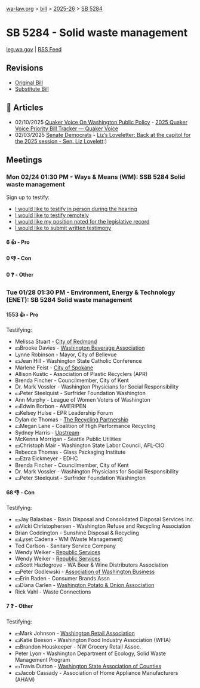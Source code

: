 [wa-law.org](/) > [bill](/bill/) > [2025-26](/bill/2025-26/) > [SB 5284](/bill/2025-26/sb/5284/)

# SB 5284 - Solid waste management
[leg.wa.gov](https://app.leg.wa.gov/billsummary?BillNumber=5284&Year=2025&Initiative=false) | [RSS Feed](./rss.xml)

## Revisions
* [Original Bill](1/)
* [Substitute Bill](S/)

## 📰 Articles
* 02/10/2025 [Quaker Voice On Washington Public Policy](/org/quaker_voice_on_washington_public_policy/) - [2025 Quaker Voice Priority Bill Tracker — Quaker Voice](https://www.quakervoicewa.org/2025-quaker-voice-priority-bills/#:~:text=SB%205284)
* 02/03/2025 [Senate Democrats](/org/senate_democrats/) - [Liz’s Loveletter: Back at the capitol for the 2025 session - Sen. Liz Lovelett](https://senatedemocrats.wa.gov/lovelett/2025/02/03/lizs-loveletter-back-at-the-capitol-for-the-2025-session/#:~:text=SB%205284):)

## Meetings
### Mon 02/24 01:30 PM - Ways & Means (WM): SSB 5284 Solid waste management
Sign up to testify:
* [I would like to testify in person during the hearing](https://app.leg.wa.gov/csi/Testifier/Add?chamber=House&mId=32887&aId=164877&caId=26121&tId=1)
* [I would like to testify remotely](https://app.leg.wa.gov/csi/Testifier/Add?chamber=House&mId=32887&aId=164877&caId=26121&tId=2)
* [I would like my position noted for the legislative record](https://app.leg.wa.gov/csi/Testifier/Add?chamber=House&mId=32887&aId=164877&caId=26121&tId=3)
* [I would like to submit written testimony](https://app.leg.wa.gov/csi/Testifier/Add?chamber=House&mId=32887&aId=164877&caId=26121&tId=4)

#### 6 👍 - Pro

#### 0 👎 - Con

#### 0 ❓ - Other

### Tue 01/28 01:30 PM - Environment, Energy & Technology (ENET): SB 5284 Solid waste management
#### 1553 👍 - Pro
Testifying:
* Melissa Stuart - [City of Redmond](/org/city_of_redmond/)
* 💵Brooke Davies - [Washington Beverage Association](/org/washington_beverage_association/)
* Lynne Robinson - Mayor, City of Bellevue
* 💵Jean Hill - Washington State Catholic Conference
* Marlene Feist - [City of Spokane](/org/city_of_spokane/)
* Allison Kustic - Association of Plastic Recyclers (APR)
* Brenda Fincher - Councilmember, City of Kent
* Dr. Mark Vossler - Washington Physicians for Social Responsibility
* 💵Peter Steelquist - Surfrider Foundation Washington
* Ann Murphy - League of Women Voters of Washington
* 💵Edwin Borbon - AMERIPEN
* 💵Kelsey Hulse - EPR Leadership Forum
* Dylan de Thomas - [The Recycling Partnership](/org/the_recycling_partnership/)
* 💵Megan Lane - Coalition of High Performance Recycling
* Sydney Harris - [Upstream](/org/upstream/)
* McKenna Morrigan - Seattle Public Utilities
* 💵Christoph Mair - Washington State Labor Council, AFL-CIO
* Rebecca Thomas - Glass Packaging Institute
* 💵Ezra Eickmeyer - EDHC
* Brenda Fincher - Councilmember, City of Kent
* Dr. Mark Vossler - Washington Physicians for Social Responsibility
* 💵Peter Steelquist - Surfrider Foundation Washington

#### 68 👎 - Con
Testifying:
* 💵Jay Balasbas - Basin Disposal and Consolidated Disposal Services Inc.
* 💵Vicki Christophersen - Washington Refuse and Recycling Association
* Brian Coddington - Sunshine Disposal & Recycling
* 💵Lyset Cadena - WM (Waste Management)
* Ted Carlson - Sanitary Service Company
* Wendy Weiker - [Republic Services](/org/republic_services/)
* Wendy Weiker - [Republic Services](/org/republic_services/)
* 💵Scott Hazlegrove - WA Beer & Wine Distributors Association
* 💵Peter Godlewski - [Association of Washington Business](/org/association_of_washington_business/)
* 💵Erin Raden - Consumer Brands Assn
* 💵Diana Carlen - [Washington Potato & Onion Association](/org/washington_potato_&_onion_association/)
* Rick Vahl - Waste Connections

#### 7 ❓ - Other
Testifying:
* 💵Mark Johnson - [Washington Retail Association](/org/washington_retail_association/)
* 💵Katie Beeson - Washington Food Industry Association (WFIA)
* 💵Brandon Houskeeper - NW Grocery Retail Assoc.
* Peter Lyon - Washington Department of Ecology, Solid Waste Management Program
* 💵Travis Dutton - [Washington State Association of Counties](/org/washington_state_association_of_counties/)
* 💵Jacob Cassady - Association of Home Appliance Manufacturers (AHAM)
